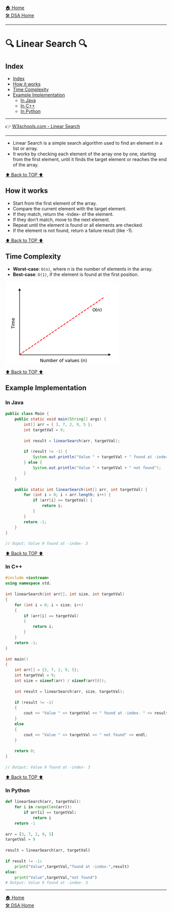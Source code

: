 [🏠 Home](../../../README.md) <br/>
[🛠️ DSA Home](../DSA.md)

<hr>

<h1>🔍 Linear Search 🔍</h1>

## Index
- [Index](#index)
- [How it works](#how-it-works)
- [Time Complexity](#time-complexity)
- [Example Implementation](#example-implementation)
	- [In Java](#in-java)
	- [In C++](#in-c)
	- [In Python](#in-python)

<hr>

👉 [W3schools.com - Linear Search](https://www.w3schools.com/dsa/dsa_algo_linearsearch.php)

<hr>

- Linear Search is a simple search algorithm used to find an element in a list or array. 
- It works by checking each element of the array one by one, starting from the first element, until it finds the target element or reaches the end of the array.

[⬆️ Back to TOP ⬆️](#index)

## How it works

- Start from the first element of the array.
- Compare the current element with the target element.
- If they match, return the -index- of the element.
- If they don’t match, move to the next element.
- Repeat until the element is found or all elements are checked.
- If the element is not found, return a failure result (like -1).

[⬆️ Back to TOP ⬆️](#-index-)

## Time Complexity

- **Worst-case**: `O(n)`, where n is the number of elements in the array.
- **Best-case**: `O(1)`, if the element is found at the first position.

![alt text](../imgs/linear-search-tc.png)

[⬆️ Back to TOP ⬆️](#index)

## Example Implementation

### In Java

```java
public class Main {
	public static void main(String[] args) {
		int[] arr = { 3, 7, 2, 9, 5 };
		int targetVal = 9;

		int result = linearSearch(arr, targetVal);

		if (result != -1) {
			System.out.println("Value " + targetVal + " found at -index- " + result);
		} else {
			System.out.println("Value " + targetVal + " not found");
		}
	}

	public static int linearSearch(int[] arr, int targetVal) {
		for (int i = 0; i < arr.length; i++) {
			if (arr[i] == targetVal) {
				return i;
			}
		}
		return -1;
	}
}

// Ouput: Value 9 found at -index- 3
```

[⬆️ Back to TOP ⬆️](#index)

### In C++

```c++
#include <iostream>
using namespace std;

int linearSearch(int arr[], int size, int targetVal)
{
	for (int i = 0; i < size; i++)
	{
		if (arr[i] == targetVal)
		{
			return i;
		}
	}
	return -1;
}

int main()
{
	int arr[] = {3, 7, 2, 9, 5};
	int targetVal = 9;
	int size = sizeof(arr) / sizeof(arr[0]);

	int result = linearSearch(arr, size, targetVal);

	if (result != -1)
	{
		cout << "Value " << targetVal << " found at -index- " << result << endl;
	}
	else
	{
		cout << "Value " << targetVal << " not found" << endl;
	}

	return 0;
}

// Output: Value 9 found at -index- 3
```

[⬆️ Back to TOP ⬆️](#index)

### In Python

```python
def linearSearch(arr, targetVal):
    for i in range(len(arr)):
        if arr[i] == targetVal:
            return i
    return -1

arr = [3, 7, 2, 9, 5]
targetVal = 9

result = linearSearch(arr, targetVal)

if result != -1:
    print("Value",targetVal,"found at -index-",result)
else:
    print("Value",targetVal,"not found")
# Output: Value 9 found at -index- 3
```

<hr>

[🏠 Home](../../../README.md) <br/>
[🛠️ DSA Home](../DSA.md)
